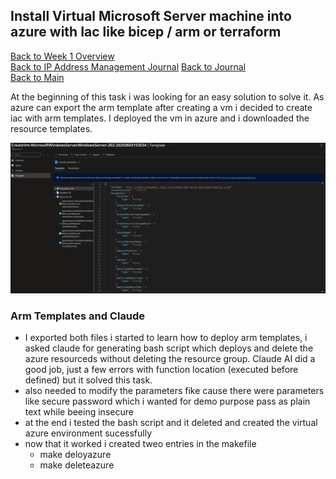 ## Install Virtual Microsoft Server machine into azure with Iac like bicep / arm or terraform

[Back to Week 1 Overview](../../journal/week1/README.md)<br/>
[Back to IP Address Management Journal](../../journal/week1/ipaddressmanagement/README.md)
[Back to Journal](../../journal/README.md)<br/>
[Back to Main](../../README.md)

At the beginning of this task i was looking for an easy solution to solve it. As azure can export the arm template after creating a vm i decided to create iac with arm templates.
I deployed the vm in azure and i downloaded the resource templates.

![](./arm.png)

### Arm Templates and Claude 
* I exported both files i started to learn how to deploy arm templates, i asked claude for generating bash script which deploys and delete the azure resourceds without deleting the resource group. 
Claude AI did a good job, just a few errors with function location (executed before defined) but it solved this task. 
* also needed to modify the parameters fike cause there were parameters like secure password which i wanted for demo purpose pass as plain text while beeing insecure 
* at the end i tested the bash script and it deleted and created the virtual azure environment sucessfully
* now that it worked i created tweo entries in the makefile 
  * make deloyazure
  * make deleteazure